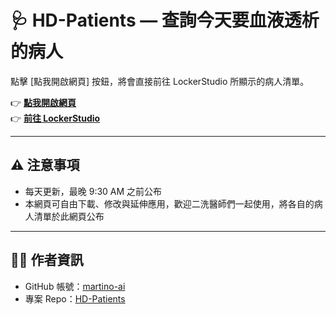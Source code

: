 # 🩺 HD-Patients — 查詢今天要血液透析的病人

點擊 [點我開啟網頁] 按鈕，將會直接前往 LockerStudio 所顯示的病人清單。

👉 **[點我開啟網頁](https://martino-ai.github.io/HD-Patients/)**  
👉 **[前往 LockerStudio]([https://docs.google.com/spreadsheets/d/1l34JMYi8D4w3U-Dxph_spbNDKlLqaiI0CXAcXlwQ6wE/edit?usp=sharing](https://lookerstudio.google.com/reporting/97d1cf7f-c810-4c57-a42d-66e415137056))**

---

## ⚠️ 注意事項

- 每天更新，最晚 9:30 AM 之前公布
- 本網頁可自由下載、修改與延伸應用，歡迎二洗醫師們一起使用，將各自的病人清單於此網頁公布

---

## 👨‍💻 作者資訊

- GitHub 帳號：[martino-ai](https://github.com/martino-ai)
- 專案 Repo：[HD-Patients](https://github.com/martino-ai/HD-Patients)



